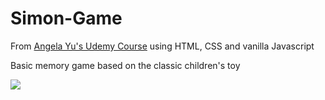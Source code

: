 # Simon-Game
From [Angela Yu's Udemy Course](https://www.udemy.com/course/the-complete-web-development-bootcamp/) using HTML, CSS and vanilla Javascript

Basic memory game based on the classic children's toy

![](https://i.imgur.com/wRutceq.png)
